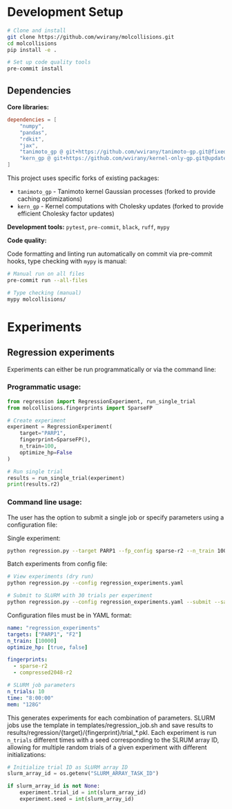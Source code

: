 # Development Setup

```bash
# Clone and install
git clone https://github.com/wvirany/molcollisions.git
cd molcollisions
pip install -e .

# Set up code quality tools
pre-commit install
```


## Dependencies

**Core libraries:**

```toml
dependencies = [
    "numpy",
    "pandas",
    "rdkit",
    "jax",
    "tanimoto_gp @ git+https://github.com/wvirany/tanimoto-gp.git@fixed-gp-stable",
    "kern_gp @ git+https://github.com/wvirany/kernel-only-gp.git@update-cholesky-stable",
]
```

This project uses specific forks of existing packages:

* `tanimoto_gp` - Tanimoto kernel Gaussian processes (forked to provide caching optimizations)
* `kern_gp` - Kernel computations with Cholesky updates (forked to provide efficient Cholesky factor updates)

**Development tools:** `pytest`, `pre-commit`, `black`, `ruff`, `mypy`

**Code quality:**

Code formatting and linting run automatically on commit via pre-commit hooks, type checking with `mypy` is manual:

```bash
# Manual run on all files
pre-commit run --all-files

# Type checking (manual)
mypy molcollisions/
```


# Experiments

## Regression experiments

Experiments can either be run programmatically or via the command line:

### Programmatic usage:

```py
from regression import RegressionExperiment, run_single_trial
from molcollisions.fingerprints import SparseFP

# Create experiment
experiment = RegressionExperiment(
    target="PARP1",
    fingerprint=SparseFP(),
    n_train=100,
    optimize_hp=False
)

# Run single trial
results = run_single_trial(experiment)
print(results.r2)
```

### Command line usage:

The user has the option to submit a single job or specify parameters using a configuration file:

Single experiment:

```bash
python regression.py --target PARP1 --fp_config sparse-r2 --n_train 100 --save_results
```

Batch experiments from config file:

```bash
# View experiments (dry run)
python regression.py --config regression_experiments.yaml

# Submit to SLURM with 30 trials per experiment
python regression.py --config regression_experiments.yaml --submit --save_results
```

Configuration files must be in YAML format:

```yaml
name: "regression_experiments"
targets: ["PARP1", "F2"]
n_train: [10000]
optimize_hp: [true, false]

fingerprints:
  - sparse-r2
  - compressed2048-r2

# SLURM job parameters
n_trials: 10
time: "8:00:00"
mem: "128G"
```

This generates experiments for each combination of parameters. SLURM jobs use the template in templates/regression_job.sh and save results to results/regression/{target}/{fingerprint}/trial_*.pkl. Each experiment is run `n_trials` different times with a seed corresponding to the SLRUM array ID, allowing for multiple random trials of a given experiment with different initializations:

```py
# Initialize trial ID as SLURM array ID
slurm_array_id = os.getenv("SLURM_ARRAY_TASK_ID")

if slurm_array_id is not None:
    experiment.trial_id = int(slurm_array_id)
    experiment.seed = int(slurm_array_id)
```
